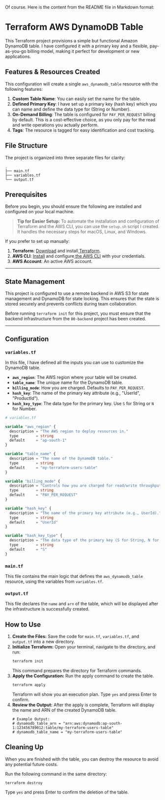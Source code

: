 Of course. Here is the content from the README file in Markdown format:

# Terraform AWS DynamoDB Table

This Terraform project provisions a simple but functional Amazon DynamoDB table. I have configured it with a primary key and a flexible, pay-as-you-go billing model, making it perfect for development or new applications.

## Features & Resources Created

This configuration will create a single `aws_dynamodb_table` resource with the following features:

1.  **Custom Table Name**: You can easily set the name for the table.
2.  **Defined Primary Key**: I have set up a primary key (hash key) which you can name and define the data type for (String or Number).
3.  **On-Demand Billing**: The table is configured for `PAY_PER_REQUEST` billing by default. This is a cost-effective choice, as you only pay for the read and write operations you actually perform.
4.  **Tags**: The resource is tagged for easy identification and cost tracking.

## File Structure

The project is organized into three separate files for clarity:

```
.
├── main.tf
├── variables.tf
└── output.tf
```

## Prerequisites

Before you begin, you should ensure the following are installed and configured on your local machine.

> **Tip for Easier Setup:**
> To automate the installation and configuration of Terraform and the AWS CLI, you can use the `setup.sh` script I created. It handles the necessary steps for macOS, Linux, and Windows.

If you prefer to set up manually:

1.  **Terraform**: [Download](https://learn.hashicorp.com/tutorials/terraform/install-cli) and install[ Terraform](https://learn.hashicorp.com/tutorials/terraform/install-cli).
2.  **AWS CLI**: [Install](https://docs.aws.amazon.com/cli/latest/userguide/cli-chap-configure.html) and configure[ the AWS CLI](https://docs.aws.amazon.com/cli/latest/userguide/cli-chap-configure.html) with your credentials.
3.  **AWS Account**: An active AWS account.

---

## State Management

This project is configured to use a remote backend in AWS S3 for state management and DynamoDB for state locking. This ensures that the state is stored securely and prevents conflicts during team collaboration.

Before running `terraform init` for this project, you must ensure that the backend infrastructure from the `00-backend` project has been created.

---

## Configuration

### `variables.tf`

In this file, I have defined all the inputs you can use to customize the DynamoDB table.

- **`aws_region`**: The AWS region where your table will be created.
- **`table_name`**: The unique name for the DynamoDB table.
- **`billing_mode`**: How you are charged. Defaults to `PAY_PER_REQUEST`.
- **`hash_key`**: The name of the primary key attribute (e.g., "UserId", "ProductId").
- **`hash_key_type`**: The data type for the primary key. Use `S` for String or `N` for Number.

<!-- end list -->

```terraform
# variables.tf

variable "aws_region" {
  description = "The AWS region to deploy resources in."
  type        = string
  default     = "ap-south-1"
}

variable "table_name" {
  description = "The name of the DynamoDB table."
  type        = string
  default     = "my-terraform-users-table"
}

variable "billing_mode" {
  description = "Controls how you are charged for read/write throughput (PROVISIONED or PAY_PER_REQUEST)."
  type        = string
  default     = "PAY_PER_REQUEST"
}

variable "hash_key" {
  description = "The name of the primary key attribute (e.g., UserId)."
  type        = string
  default     = "UserId"
}

variable "hash_key_type" {
  description = "The data type of the primary key (S for String, N for Number, B for Binary)."
  type        = string
  default     = "S"
}
```

### `main.tf`

This file contains the main logic that defines the `aws_dynamodb_table` resource, using the variables from `variables.tf`.

### `output.tf`

This file declares the `name` and `arn` of the table, which will be displayed after the infrastructure is successfully created.

## How to Use

1.  **Create the Files:** Save the code for `main.tf`, `variables.tf`, and `output.tf` into a new directory.
2.  **Initialize Terraform:** Open your terminal, navigate to the directory, and run:
    ```bash
    terraform init
    ```
    This command prepares the directory for Terraform commands.
3.  **Apply the Configuration:** Run the apply command to create the table.
    ```bash
    terraform apply
    ```
    Terraform will show you an execution plan. Type `yes` and press Enter to confirm.
4.  **Review the Output:** After the apply is complete, Terraform will display the name and ARN of the created DynamoDB table.
    ```
    # Example Output:
    # dynamodb_table_arn = "arn:aws:dynamodb:ap-south-1:123456789012:table/my-terraform-users-table"
    # dynamodb_table_name = "my-terraform-users-table"
    ```

## Cleaning Up

When you are finished with the table, you can destroy the resource to avoid any potential future costs.

Run the following command in the same directory:

```bash
terraform destroy
```

Type `yes` and press Enter to confirm the deletion of the table.
